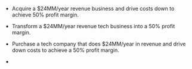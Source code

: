* Acquire a $24MM/year revenue business and drive costs down to achieve 50% profit margin.

* Transform a $24MM/year revenue tech business into a 50% profit margin.

* Purchase a tech company that does $24MM/year in revenue and drive down costs to achieve a 50% profit margin.

* 
